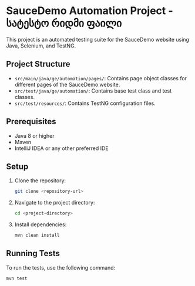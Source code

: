 # SauceDemo Automation Project  - სატესტო რიდმი ფაილი

This project is an automated testing suite for the SauceDemo website using Java, Selenium, and TestNG.

## Project Structure

- `src/main/java/ge/automation/pages/`: Contains page object classes for different pages of the SauceDemo website.
- `src/test/java/ge/automation/`: Contains base test class and test classes.
- `src/test/resources/`: Contains TestNG configuration files.

## Prerequisites

- Java 8 or higher
- Maven
- IntelliJ IDEA or any other preferred IDE

## Setup

1. Clone the repository:
    ```sh
    git clone <repository-url>
    ```
2. Navigate to the project directory:
    ```sh
    cd <project-directory>
    ```
3. Install dependencies:
    ```sh
    mvn clean install
    ```

## Running Tests

To run the tests, use the following command:
```sh
mvn test
